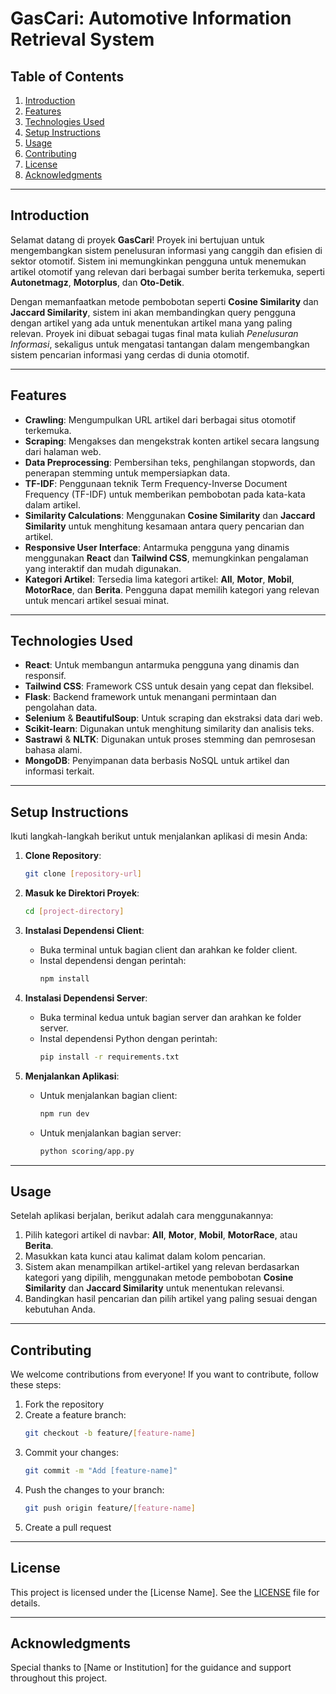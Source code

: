 
# GasCari: Automotive Information Retrieval System

## Table of Contents

1. [Introduction](#introduction)
2. [Features](#features)
3. [Technologies Used](#technologies-used)
4. [Setup Instructions](#setup-instructions)
5. [Usage](#usage)
6. [Contributing](#contributing)
7. [License](#license)
8. [Acknowledgments](#acknowledgments)

---

## Introduction

Selamat datang di proyek **GasCari**! Proyek ini bertujuan untuk mengembangkan sistem penelusuran informasi yang canggih dan efisien di sektor otomotif. Sistem ini memungkinkan pengguna untuk menemukan artikel otomotif yang relevan dari berbagai sumber berita terkemuka, seperti **Autonetmagz**, **Motorplus**, dan **Oto-Detik**.

Dengan memanfaatkan metode pembobotan seperti **Cosine Similarity** dan **Jaccard Similarity**, sistem ini akan membandingkan query pengguna dengan artikel yang ada untuk menentukan artikel mana yang paling relevan. Proyek ini dibuat sebagai tugas final mata kuliah *Penelusuran Informasi*, sekaligus untuk mengatasi tantangan dalam mengembangkan sistem pencarian informasi yang cerdas di dunia otomotif.

---

## Features

- **Crawling**: Mengumpulkan URL artikel dari berbagai situs otomotif terkemuka.
- **Scraping**: Mengakses dan mengekstrak konten artikel secara langsung dari halaman web.
- **Data Preprocessing**: Pembersihan teks, penghilangan stopwords, dan penerapan stemming untuk mempersiapkan data.
- **TF-IDF**: Penggunaan teknik Term Frequency-Inverse Document Frequency (TF-IDF) untuk memberikan pembobotan pada kata-kata dalam artikel.
- **Similarity Calculations**: Menggunakan **Cosine Similarity** dan **Jaccard Similarity** untuk menghitung kesamaan antara query pencarian dan artikel.
- **Responsive User Interface**: Antarmuka pengguna yang dinamis menggunakan **React** dan **Tailwind CSS**, memungkinkan pengalaman yang interaktif dan mudah digunakan.
- **Kategori Artikel**: Tersedia lima kategori artikel: **All**, **Motor**, **Mobil**, **MotorRace**, dan **Berita**. Pengguna dapat memilih kategori yang relevan untuk mencari artikel sesuai minat.

---

## Technologies Used

- **React**: Untuk membangun antarmuka pengguna yang dinamis dan responsif.
- **Tailwind CSS**: Framework CSS untuk desain yang cepat dan fleksibel.
- **Flask**: Backend framework untuk menangani permintaan dan pengolahan data.
- **Selenium** & **BeautifulSoup**: Untuk scraping dan ekstraksi data dari web.
- **Scikit-learn**: Digunakan untuk menghitung similarity dan analisis teks.
- **Sastrawi** & **NLTK**: Digunakan untuk proses stemming dan pemrosesan bahasa alami.
- **MongoDB**: Penyimpanan data berbasis NoSQL untuk artikel dan informasi terkait.

---

## Setup Instructions

Ikuti langkah-langkah berikut untuk menjalankan aplikasi di mesin Anda:

1. **Clone Repository**:
   ```bash
   git clone [repository-url]
   ```

2. **Masuk ke Direktori Proyek**:
   ```bash
   cd [project-directory]
   ```

3. **Instalasi Dependensi Client**:
   - Buka terminal untuk bagian client dan arahkan ke folder client.
   - Instal dependensi dengan perintah:
     ```bash
     npm install
     ```

4. **Instalasi Dependensi Server**:
   - Buka terminal kedua untuk bagian server dan arahkan ke folder server.
   - Instal dependensi Python dengan perintah:
     ```bash
     pip install -r requirements.txt
     ```

5. **Menjalankan Aplikasi**:
   - Untuk menjalankan bagian client:
     ```bash
     npm run dev
     ```
   - Untuk menjalankan bagian server:
     ```bash
     python scoring/app.py
     ```

---

## Usage

Setelah aplikasi berjalan, berikut adalah cara menggunakannya:

1. Pilih kategori artikel di navbar: **All**, **Motor**, **Mobil**, **MotorRace**, atau **Berita**.
2. Masukkan kata kunci atau kalimat dalam kolom pencarian.
3. Sistem akan menampilkan artikel-artikel yang relevan berdasarkan kategori yang dipilih, menggunakan metode pembobotan **Cosine Similarity** dan **Jaccard Similarity** untuk menentukan relevansi.
4. Bandingkan hasil pencarian dan pilih artikel yang paling sesuai dengan kebutuhan Anda.

---

## Contributing

We welcome contributions from everyone! If you want to contribute, follow these steps:

1. Fork the repository
2. Create a feature branch:
   ```bash
   git checkout -b feature/[feature-name]
   ```
3. Commit your changes:
   ```bash
   git commit -m "Add [feature-name]"
   ```
4. Push the changes to your branch:
   ```bash
   git push origin feature/[feature-name]
   ```
5. Create a pull request

---

## License

This project is licensed under the [License Name]. See the [LICENSE](LICENSE) file for details.

---

## Acknowledgments

Special thanks to [Name or Institution] for the guidance and support throughout this project.
